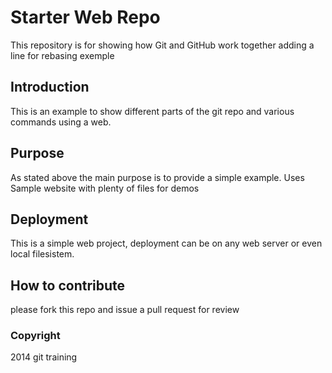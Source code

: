 # Starter Web Repo

This repository is for showing how Git and GitHub work together
adding a line for rebasing exemple

## Introduction
This is an example to show different parts of the git repo and various commands using a web. 

## Purpose

As stated above the main purpose is to provide a simple example.
Uses Sample website with plenty of files for demos

## Deployment

This is a simple web project, deployment can be on any web server or even local filesistem.

## How to contribute

please fork this repo and issue a pull request for review

### Copyright

2014 git training